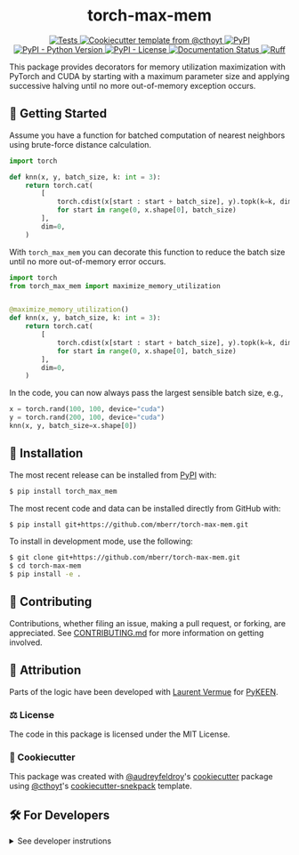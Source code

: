 <!--
<p align="center">
  <img src="https://github.com/mberr/torch-max-mem/raw/main/docs/source/logo.png" height="150">
</p>
-->

<h1 align="center">
  torch-max-mem
</h1>

<p align="center">
    <a href="https://github.com/mberr/torch-max-mem/actions?query=workflow%3ATests">
        <img alt="Tests" src="https://github.com/mberr/torch-max-mem/workflows/Tests/badge.svg" />
    </a>
    <a href="https://github.com/cthoyt/cookiecutter-python-package">
        <img alt="Cookiecutter template from @cthoyt" src="https://img.shields.io/badge/Cookiecutter-snekpack-blue" /> 
    </a>
    <a href="https://pypi.org/project/torch_max_mem">
        <img alt="PyPI" src="https://img.shields.io/pypi/v/torch_max_mem" />
    </a>
    <a href="https://pypi.org/project/torch_max_mem">
        <img alt="PyPI - Python Version" src="https://img.shields.io/pypi/pyversions/torch_max_mem" />
    </a>
    <a href="https://github.com/mberr/torch-max-mem/blob/main/LICENSE">
        <img alt="PyPI - License" src="https://img.shields.io/pypi/l/torch_max_mem" />
    </a>
    <a href='https://torch-max-mem.readthedocs.io/en/latest/?badge=latest'>
        <img src='https://readthedocs.org/projects/torch-max-mem/badge/?version=latest' alt='Documentation Status' />
    </a>
    <a href="https://github.com/astral-sh/ruff">
        <img src="https://img.shields.io/endpoint?url=https://raw.githubusercontent.com/astral-sh/ruff/main/assets/badge/v2.json" alt="Ruff" style="max-width:100%;">
    </a>
</p>

This package provides decorators for memory utilization maximization with PyTorch and CUDA by starting with a maximum parameter size and applying successive halving until no more out-of-memory exception occurs.

## 💪 Getting Started

Assume you have a function for batched computation of nearest neighbors using brute-force distance calculation.

```python
import torch

def knn(x, y, batch_size, k: int = 3):
    return torch.cat(
        [
            torch.cdist(x[start : start + batch_size], y).topk(k=k, dim=1, largest=False).indices
            for start in range(0, x.shape[0], batch_size)
        ],
        dim=0,
    )
```

With `torch_max_mem` you can decorate this function to reduce the batch size until no more out-of-memory error occurs.

```python
import torch
from torch_max_mem import maximize_memory_utilization


@maximize_memory_utilization()
def knn(x, y, batch_size, k: int = 3):
    return torch.cat(
        [
            torch.cdist(x[start : start + batch_size], y).topk(k=k, dim=1, largest=False).indices
            for start in range(0, x.shape[0], batch_size)
        ],
        dim=0,
    )
```

In the code, you can now always pass the largest sensible batch size, e.g.,

```python
x = torch.rand(100, 100, device="cuda")
y = torch.rand(200, 100, device="cuda")
knn(x, y, batch_size=x.shape[0])
```

## 🚀 Installation

The most recent release can be installed from
[PyPI](https://pypi.org/project/torch_max_mem/) with:

```bash
$ pip install torch_max_mem
```

The most recent code and data can be installed directly from GitHub with:

```bash
$ pip install git+https://github.com/mberr/torch-max-mem.git
```

To install in development mode, use the following:

```bash
$ git clone git+https://github.com/mberr/torch-max-mem.git
$ cd torch-max-mem
$ pip install -e .
```

## 👐 Contributing

Contributions, whether filing an issue, making a pull request, or forking, are appreciated. See
[CONTRIBUTING.md](https://github.com/mberr/torch-max-mem/blob/master/CONTRIBUTING.md) for more information on getting involved.

## 👋 Attribution

Parts of the logic have been developed with [Laurent Vermue](https://github.com/lvermue) for [PyKEEN](https://github.com/pykeen/pykeen).


### ⚖️ License

The code in this package is licensed under the MIT License.

### 🍪 Cookiecutter

This package was created with [@audreyfeldroy](https://github.com/audreyfeldroy)'s
[cookiecutter](https://github.com/cookiecutter/cookiecutter) package using [@cthoyt](https://github.com/cthoyt)'s
[cookiecutter-snekpack](https://github.com/cthoyt/cookiecutter-snekpack) template.

## 🛠️ For Developers

<details>
  <summary>See developer instrutions</summary>

  
The final section of the README is for if you want to get involved by making a code contribution.

### 🥼 Testing

After cloning the repository and installing `tox` with `pip install tox`, the unit tests in the `tests/` folder can be
run reproducibly with:

```shell
$ tox
```

Additionally, these tests are automatically re-run with each commit in a [GitHub Action](https://github.com/mberr/torch-max-mem/actions?query=workflow%3ATests).

### 📖 Building the Documentation

```shell
$ tox -e docs
``` 

### 📦 Making a Release

After installing the package in development mode and installing
`tox` with `pip install tox`, the commands for making a new release are contained within the `finish` environment
in `tox.ini`. Run the following from the shell:

```shell
$ tox -e finish
```

This script does the following:

1. Uses [Bump2Version](https://github.com/c4urself/bump2version) to switch the version number in the `setup.cfg` and
   `src/torch_max_mem/version.py` to not have the `-dev` suffix
2. Packages the code in both a tar archive and a wheel
3. Uploads to PyPI using `twine`. Be sure to have a `.pypirc` file configured to avoid the need for manual input at this
   step
4. Push to GitHub. You'll need to make a release going with the commit where the version was bumped.
5. Bump the version to the next patch. If you made big changes and want to bump the version by minor, you can
   use `tox -e bumpversion minor` after.
</details>
